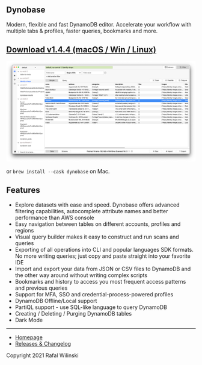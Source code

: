 ## Dynobase

Modern, flexible and fast DynamoDB editor. Accelerate your workflow with multiple tabs & profiles, faster queries, bookmarks and more. 

## [Download v1.4.4 (macOS / Win / Linux)](https://github.com/Dynobase/dynobase/releases/tag/1.4.5)

![Dynobase](./dynobase-gui.png)

or `brew install --cask dynobase` on Mac.

## Features

- Explore datasets with ease and speed. Dynobase offers advanced filtering capabilities, autocomplete attribute names and better performance than AWS console
- Easy navigation between tables on different accounts, profiles and regions
- Visual query builder makes it easy to construct and run scans and queries
- Exporting of all operations into CLI and popular languages SDK formats. No more writing queries; just copy and paste straight into your favorite IDE
- Import and export your data from JSON or CSV files to DynamoDB and the other way around without writing complex scripts
- Bookmarks and history to access you most frequent access patterns and previous queries
- Support for MFA, SSO and credential-process-powered profiles
- DynamoDB Offline/Local support
- PartiQL support - use SQL-like language to query DynamoDB
- Creating / Deleting / Purging DynamoDB tables
- Dark Mode

---

- [Homepage](https://dynobase.dev)
- [Releases & Changelog](https://github.com/RafalWilinski/dynobase/releases)

Copyright 2021 Rafal Wilinski
